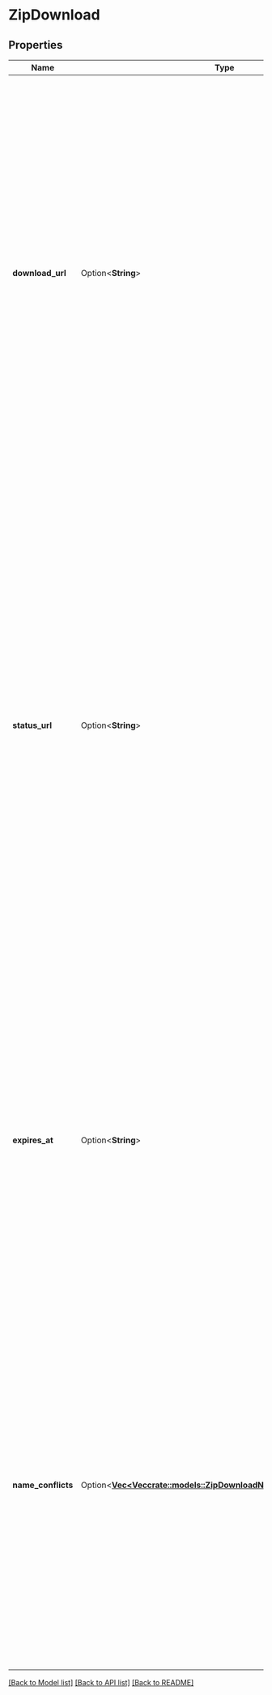 # ZipDownload

## Properties

Name | Type | Description | Notes
------------ | ------------- | ------------- | -------------
**download_url** | Option<**String**> | The URL that can be used to download the `zip` archive. A `Get` request to this URL will start streaming the items requested. By default, this URL is only valid for a few seconds, until the `expires_at` time, unless a download is started after which it is valid for the duration of the download.  It is important to note that the domain and path of this URL might change between API calls, and therefore it's important to use this URL as-is. | [optional]
**status_url** | Option<**String**> | The URL that can be used to get the status of the `zip` archive being downloaded. A `Get` request to this URL will return the number of files in the archive as well as the number of items already downloaded or skipped. By default, this URL is only valid for a few seconds, until the `expires_at` time, unless a download is started after which the URL is valid for 12 hours from the start of the download.  It is important to note that the domain and path of this URL might change between API calls, and therefore it's important to use this URL as-is. | [optional]
**expires_at** | Option<**String**> | The time and date when this archive will expire. After this time the `status_url` and `download_url` will return an error.  By default, these URLs are only valid for a few seconds, unless a download is started after which the `download_url` is valid for the duration of the download, and the `status_url` is valid for 12 hours from the start of the download. | [optional]
**name_conflicts** | Option<[**Vec<Vec<crate::models::ZipDownloadNameConflictsInnerInner>>**](array.md)> | A list of conflicts that occurred when trying to create the archive. This would occur when multiple items have been requested with the same name.  To solve these conflicts, the API will automatically rename an item and return a mapping between the original item's name and its new name.  For every conflict, both files will be renamed and therefore this list will always be a multiple of 2. | [optional]

[[Back to Model list]](../README.md#documentation-for-models) [[Back to API list]](../README.md#documentation-for-api-endpoints) [[Back to README]](../README.md)


